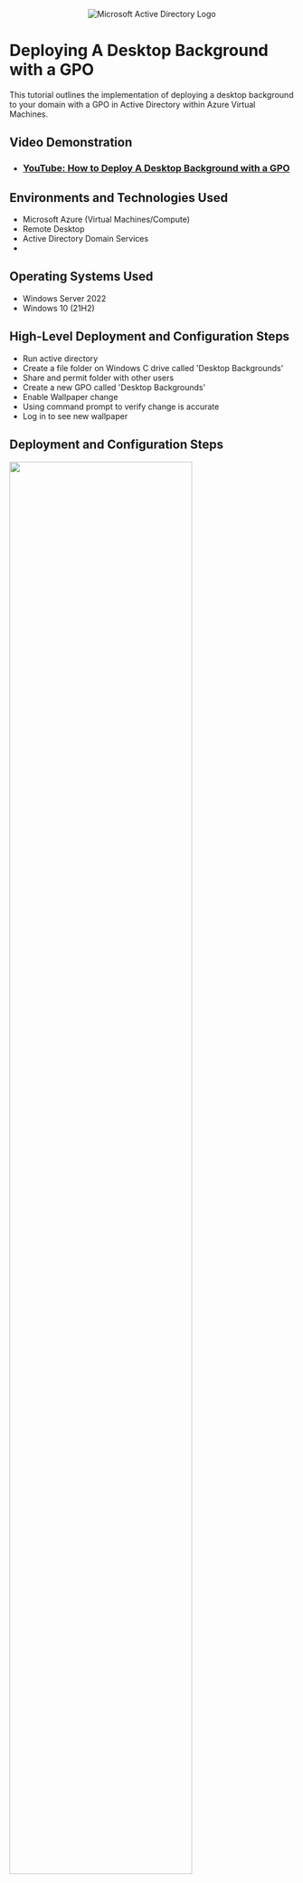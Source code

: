 <p align="center">
<img src="https://i.imgur.com/pU5A58S.png" alt="Microsoft Active Directory Logo"/>
</p>

<h1>Deploying A Desktop Background with a GPO</h1>
This tutorial outlines the implementation of deploying a desktop background to your domain with a GPO in Active Directory within Azure Virtual Machines.<br />


<h2>Video Demonstration</h2>

- ### [YouTube: How to Deploy A Desktop Background with a GPO](https://youtu.be/cG7M3Z-Cek4)

<h2>Environments and Technologies Used</h2>

- Microsoft Azure (Virtual Machines/Compute)
- Remote Desktop
- Active Directory Domain Services
- 

<h2>Operating Systems Used </h2>

- Windows Server 2022
- Windows 10 (21H2)

<h2>High-Level Deployment and Configuration Steps</h2>

- Run active directory
- Create a file folder on Windows C drive called 'Desktop Backgrounds'
- Share and permit folder with other users
- Create a new GPO called 'Desktop Backgrounds'
- Enable Wallpaper change 
- Using command prompt to verify change is accurate
- Log in to see new wallpaper



<h2>Deployment and Configuration Steps</h2>

<p>
<img src="" height="80%" width="80%""/>


</p>
<p>
Diagram
</p>
<br />

<p>
<img src="https://github.com/user-attachments/assets/605b9268-b7be-40ba-9ed7-a4d0f8f9c96d" height="80%" width="80%""/>


</p>
<p>
Created a File Folder on Windows :\C drive called Desktop Backgrounds.
</p>
<p>
  <img src="https://github.com/user-attachments/assets/b91522ce-2590-487a-bbb9-761a930c3afe" height="80%" width="80%""/>
</p>
<p>Created an advanced sharing permission on Desktop Backgrounds folder for Authenticated Users with only read access. </p>
<br />

<p>
  <img src="https://github.com/user-attachments/assets/71ec2dc2-d9d9-48d9-bc37-d6d36c7b8897" height="80%" width="80%""/>
  <img src="https://github.com/user-attachments/assets/527498af-82b4-40f3-ac15-557d75717e5d" height="80%" width="80%""/>
  <img src="https://github.com/user-attachments/assets/7242ee43-233e-4afc-b4ae-9230cdb04dfc" height="80%" width="80%" />




</p>
<p>
Created a new GPO called Desktop Backgrounds within mycybercat.com domain. Enabled Desktop Wallpaper and linked the url from the my local network server (ADG-vm), with the file folder we created unto the Wallpaper Name.
</p>
<br />

<p>
 <img src="https://github.com/user-attachments/assets/d8b85aa5-fff6-420d-aed2-0da6c45d447c" height="80%" width="80%""/>
  <img src="https://github.com/user-attachments/assets/086f8d6f-4d79-4e4f-8c42-79a13293bef5" height="80%" width="80%""/>
</p>

<p>
Used gpupdate /force on command prompt to check updates.
</p>
<p>
  <img src="https://github.com/user-attachments/assets/d9213a77-6892-43fa-ad6b-7063707862a4" height="80%" width="80%""/>
</p>
<p>Used gpresult /r on command prompt to see if our Group Policy Object is updated with Desktop Background. As You can see, it is.</p>
<br />


<p>
<img src="https://github.com/user-attachments/assets/577cab8e-851f-4358-a37b-4bad0d35a34f" height="80%" width="80%""/>

</p>

  
<p>
My Screen Wallpaper is now CYBERGIRL.com </p>

<p>
    Jeremy Collins is now added to the Sales group. We can even look into Jeremy Collins' account to see who is a member of. 

</p>
